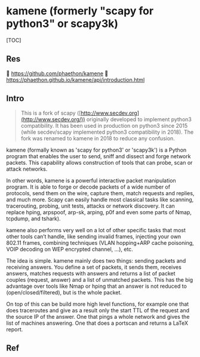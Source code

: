 # kamene (formerly "scapy for python3" or scapy3k)

[TOC]



## Res
🚧 https://github.com/phaethon/kamene
📂 https://phaethon.github.io/kamene/api/introduction.html



## Intro
> This is a fork of scapy ([http://www.secdev.org](http://www.secdev.org/)) originally developed to implement python3 compatibility. It has been used in production on python3 since 2015 (while secdev/scapy implemented python3 compatibility in 2018). The fork was renamed to kamene in 2018 to reduce any confusion.

kamene (formally known as 'scapy for python3' or 'scapy3k') is a Python program that enables the user to send, sniff and dissect and forge network packets. This capability allows construction of tools that can probe, scan or attack networks.

In other words, kamene is a powerful interactive packet manipulation program. It is able to forge or decode packets of a wide number of protocols, send them on the wire, capture them, match requests and replies, and much more. Scapy can easily handle most classical tasks like scanning, tracerouting, probing, unit tests, attacks or network discovery. It can replace hping, arpspoof, arp-sk, arping, p0f and even some parts of Nmap, tcpdump, and tshark).

kamene also performs very well on a lot of other specific tasks that most other tools can’t handle, like sending invalid frames, injecting your own 802.11 frames, combining techniques (VLAN hopping+ARP cache poisoning, VOIP decoding on WEP encrypted channel, ...), etc.

The idea is simple. kamene mainly does two things: sending packets and receiving answers. You define a set of packets, it sends them, receives answers, matches requests with answers and returns a list of packet couples (request, answer) and a list of unmatched packets. This has the big advantage over tools like Nmap or hping that an answer is not reduced to (open/closed/filtered), but is the whole packet.

On top of this can be build more high level functions, for example one that does traceroutes and give as a result only the start TTL of the request and the source IP of the answer. One that pings a whole network and gives the list of machines answering. One that does a portscan and returns a LaTeX report.



## Ref

